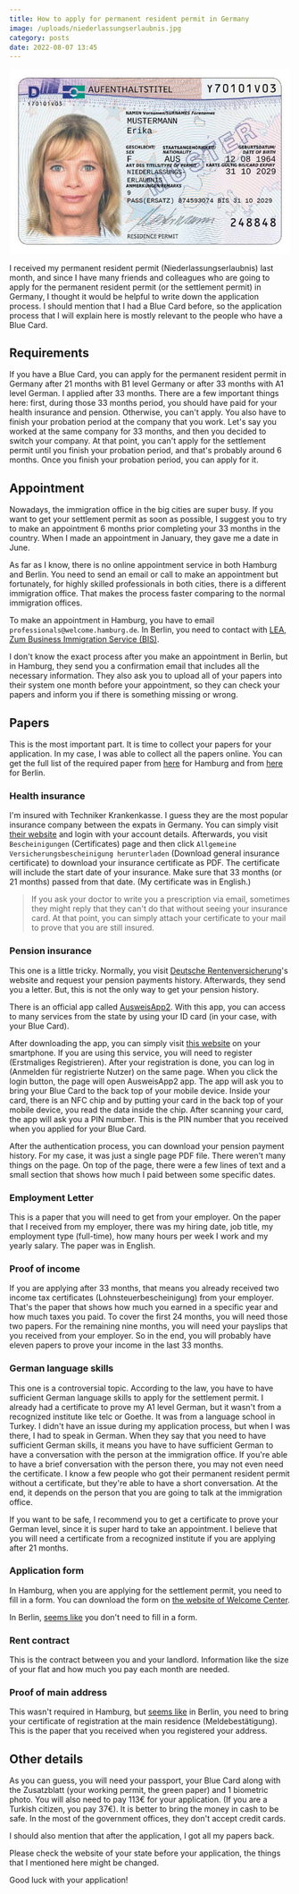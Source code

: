 ```yaml
---
title: How to apply for permanent resident permit in Germany
image: /uploads/niederlassungserlaubnis.jpg
category: posts
date: 2022-08-07 13:45
---
```


![Niederlassungserlaubnis](/uploads/niederlassungserlaubnis.jpg)

I received my permanent resident permit (Niederlassungserlaubnis) last month, and since I have many friends and colleagues who are going to apply for the permanent resident permit (or the settlement permit) in Germany, I thought it would be helpful to write down the application process. I should mention that I had a Blue Card before, so the application process that I will explain here is mostly relevant to the people who have a Blue Card.

## Requirements

If you have a Blue Card, you can apply for the permanent resident permit in Germany after 21 months with B1 level Germany or after 33 months with A1 level German. I applied after 33 months. There are a few important things here: first, during those 33 months period, you should have paid for your health insurance and pension. Otherwise, you can't apply. You also have to finish your probation period at the company that you work. Let's say you worked at the same company for 33 months, and then you decided to switch your company. At that point, you can't apply for the settlement permit until you finish your probation period, and that's probably around 6 months. Once you finish your probation period, you can apply for it.


## Appointment

Nowadays, the immigration office in the big cities are super busy. If you want to get your settlement permit as soon as possible, I suggest you to try to make an appointment 6 months prior completing your 33 months in the country. When I made an appointment in January, they gave me a date in June. 

As far as I know, there is no online appointment service in both Hamburg and Berlin. You need to send an email or call to make an appointment but fortunately, for highly skilled professionals in both cities, there is a different immigration office. That makes the process faster comparing to the normal immigration offices. 

To make an appointment in Hamburg, you have to email `professionals@welcome.hamburg.de`. In Berlin, you need to contact with [LEA, Zum Business Immigration Service (BIS)](https://service.berlin.de/dienstleistung/326556/standort/327805/en/). 

I don't know the exact process after you make an appointment in Berlin, but in Hamburg, they send you a confirmation email that includes all the necessary information. They also ask you to upload all of your papers into their system one month before your appointment, so they can check your papers and inform you if there is something missing or wrong.


## Papers


This is the most important part. It is time to collect your papers for your application. In my case, I was able to collect all the papers online. You can get the full list of the required paper from [here](https://www.hamburg.com/welcome/forms/12064828/checklist-application-settlement-permit-employees/) for Hamburg and from [here](https://service.berlin.de/dienstleistung/326556/en/) for Berlin.

### Health insurance

I'm insured with Techniker Krankenkasse. I guess they are the most popular insurance company between the expats in Germany. You can simply visit [their website](https://www.tk.de) and login with your account details. Afterwards, you visit `Bescheinigungen` (Certificates) page and then click `Allgemeine Versicherungsbescheinigung herunterladen` (Download general insurance certificate) to download your insurance certificate as PDF. The certificate will include the start date of your insurance. Make sure that 33 months (or 21 months) passed from that date. (My certificate was in English.)

> If you ask your doctor to write you a prescription via email, sometimes they might reply that they can't do that without seeing your insurance card. At that point, you can simply attach your certificate to your mail to prove that you are still insured.

### Pension insurance

This one is a little tricky. Normally, you visit [Deutsche Rentenversicherung](https://www.eservice-drv.de/SelfServiceWeb/)'s website and request your pension payments history. Afterwards, they send you a letter. But, this is not the only way to get your pension history. 

There is an official app called [AusweisApp2](https://www.ausweisapp.bund.de/download). With this app, you can access to many services from the state by using your ID card (in your case, with your Blue Card). 

After downloading the app, you can simply visit [this website](https://www.eservice-drv.de/OnlineDiensteWeb/init.do?npa=true&src=ausweisapp) on your smartphone. If you are using this service, you will need to register (Erstmaliges Registrieren). After your registration is done, you can log in (Anmelden für registrierte Nutzer) on the same page. When you click the login button, the page will open AusweisApp2 app. The app will ask you to bring your Blue Card to the back top of your mobile device. Inside your card, there is an NFC chip and by putting your card in the back top of your mobile device, you read the data inside the chip. After scanning your card, the app will ask you a PIN number. This is the PIN number that you received when you applied for your Blue Card. 

After the authentication process, you can download your pension payment history. For my case, it was just a single page PDF file. There weren't many things on the page. On top of the page, there were a few lines of text and a small section that shows how much I paid between some specific dates.


### Employment Letter

This is a paper that you will need to get from your employer. On the paper that I received from my employer, there was my hiring date, job title, my employment type (full-time), how many hours per week I work and my yearly salary. The paper was in English.


### Proof of income

If you are applying after 33 months, that means you already received two income tax certificates (Lohnsteuerbescheinigung) from your employer. That's the paper that shows how much you earned in a specific year and how much taxes you paid. To cover the first 24 months, you will need those two papers. For the remaining nine months, you will need your payslips that you received from your employer. So in the end, you will probably have eleven papers to prove your income in the last 33 months.


### German language skills

This one is a controversial topic. According to the law, you have to have sufficient German language skills to apply for the settlement permit. I already had a certificate to prove my A1 level German, but it wasn't from a recognized institute like telc or Goethe. It was from a language school in Turkey. I didn't have an issue during my application process, but when I was there, I had to speak in German. When they say that you need to have sufficient German skills, it means you have to have sufficient German to have a conversation with the person at the immigration office. If you're able to have a brief conversation with the person there, you may not even need the certificate. I know a few people who got their permanent resident permit without a certificate, but they're able to have a short conversation. At the end, it depends on the person that you are going to talk at the immigration office.

If you want to be safe, I recommend you to get a certificate to prove your German level, since it is super hard to take an appointment. I believe that you will need a certificate from a recognized institute if you are applying after 21 months. 

### Application form

In Hamburg, when you are applying for the settlement permit, you need to fill in a form. You can download the form on [the website of Welcome Center](https://www.hamburg.com/welcome/forms/12064828/checklist-application-settlement-permit-employees/). 

In Berlin, [seems like](https://service.berlin.de/dienstleistung/326556/en/) you don't need to fill in a form. 

### Rent contract

This is the contract between you and your landlord. Information like the size of your flat and how much you pay each month are needed.

### Proof of main address

This wasn't required in Hamburg, but [seems like](https://service.berlin.de/dienstleistung/326556/en/) in Berlin, you need to bring your certificate of registration at the main residence (Meldebestätigung). This is the paper that you received when you registered your address.

## Other details

As you can guess, you will need your passport, your Blue Card along with the Zusatzblatt (your working permit, the green paper) and 1 biometric photo. You will also need to pay 113€ for your application. (If you are a Turkish citizen, you pay 37€). It is better to bring the money in cash to be safe. In the most of the government offices, they don't accept credit cards.

I should also mention that after the application, I got all my papers back.

Please check the website of your state before your application, the things that I mentioned here might be changed.

Good luck with your application!
